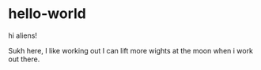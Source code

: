 # hello-world

hi aliens!

Sukh here, I like working out
I can lift more wights at the moon when i work out there.
